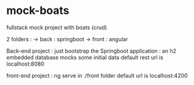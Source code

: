 # mock-boats
fullstack mock project with boats (crud)

2 folders : 
 -> back : springboot
 -> front : angular

Back-end project  : 
just bootstrap the Springboot application : an h2 embedded database mocks some initial data
default rest url is localhost:8080

front-end project :
ng serve in ./front folder
default url is localhost:4200
